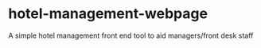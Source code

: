# hotel-management-webpage
A simple hotel management front end tool to aid managers/front desk staff
